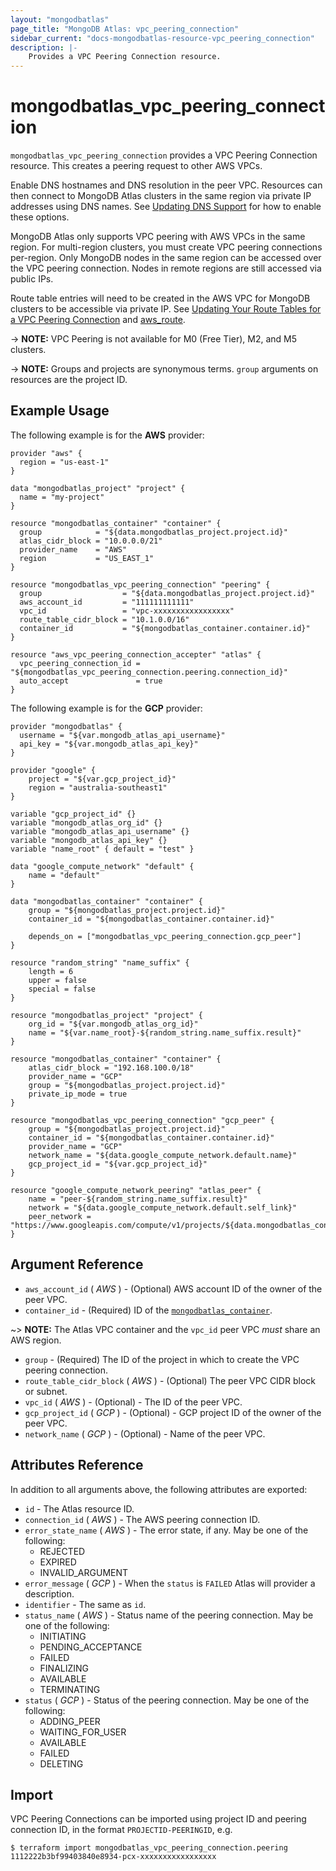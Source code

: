 ```yaml
---
layout: "mongodbatlas"
page_title: "MongoDB Atlas: vpc_peering_connection"
sidebar_current: "docs-mongodbatlas-resource-vpc_peering_connection"
description: |-
    Provides a VPC Peering Connection resource.
---
```


# mongodbatlas_vpc_peering_connection

`mongodbatlas_vpc_peering_connection` provides a VPC Peering Connection resource. This creates a peering request to other AWS VPCs.

Enable DNS hostnames and DNS resolution in the peer VPC. Resources can then connect to MongoDB Atlas clusters in the same region via private IP addresses using DNS names. See [Updating DNS Support](http://docs.aws.amazon.com/AmazonVPC/latest/UserGuide/vpc-dns.html#vpc-dns-updating) for how to enable these options.

MongoDB Atlas only supports VPC peering with AWS VPCs in the same region. For multi-region clusters, you must create VPC peering connections per-region. Only MongoDB nodes in the same region can be accessed over the VPC peering connection. Nodes in remote regions are still accessed via public IPs.

Route table entries will need to be created in the AWS VPC for MongoDB clusters to be accessible via private IP. See [Updating Your Route Tables for a VPC Peering Connection](https://docs.aws.amazon.com/vpc/latest/peering/vpc-peering-routing.html) and [aws_route](/docs/providers/aws/r/route.html).

-> **NOTE:** VPC Peering is not available for M0 (Free Tier), M2, and M5 clusters.

-> **NOTE:** Groups and projects are synonymous terms. `group` arguments on resources are the project ID.

## Example Usage

The following example is for the **AWS** provider:

```hcl
provider "aws" {
  region = "us-east-1"
}

data "mongodbatlas_project" "project" {
  name = "my-project"
}

resource "mongodbatlas_container" "container" {
  group            = "${data.mongodbatlas_project.project.id}"
  atlas_cidr_block = "10.0.0.0/21"
  provider_name    = "AWS"
  region           = "US_EAST_1"
}

resource "mongodbatlas_vpc_peering_connection" "peering" {
  group                  = "${data.mongodbatlas_project.project.id}"
  aws_account_id         = "111111111111"
  vpc_id                 = "vpc-xxxxxxxxxxxxxxxxx"
  route_table_cidr_block = "10.1.0.0/16"
  container_id           = "${mongodbatlas_container.container.id}"
}

resource "aws_vpc_peering_connection_accepter" "atlas" {
  vpc_peering_connection_id = "${mongodbatlas_vpc_peering_connection.peering.connection_id}"
  auto_accept               = true
}
```

The following example is for the **GCP** provider:

```hcl
provider "mongodbatlas" {
  username = "${var.mongodb_atlas_api_username}"
  api_key = "${var.mongodb_atlas_api_key}"
}

provider "google" {
    project = "${var.gcp_project_id}"
    region = "australia-southeast1"
}

variable "gcp_project_id" {}
variable "mongodb_atlas_org_id" {}
variable "mongodb_atlas_api_username" {}
variable "mongodb_atlas_api_key" {}
variable "name_root" { default = "test" }

data "google_compute_network" "default" {
    name = "default"
}

data "mongodbatlas_container" "container" {
    group = "${mongodbatlas_project.project.id}"
    container_id = "${mongodbatlas_container.container.id}"

    depends_on = ["mongodbatlas_vpc_peering_connection.gcp_peer"]
}

resource "random_string" "name_suffix" {
    length = 6
    upper = false
    special = false
}

resource "mongodbatlas_project" "project" {
    org_id = "${var.mongodb_atlas_org_id}"
    name = "${var.name_root}-${random_string.name_suffix.result}"
}

resource "mongodbatlas_container" "container" {
    atlas_cidr_block = "192.168.100.0/18"
    provider_name = "GCP"
    group = "${mongodbatlas_project.project.id}"
    private_ip_mode = true
}

resource "mongodbatlas_vpc_peering_connection" "gcp_peer" {
    group = "${mongodbatlas_project.project.id}"
    container_id = "${mongodbatlas_container.container.id}"
    provider_name = "GCP"
    network_name = "${data.google_compute_network.default.name}"
    gcp_project_id = "${var.gcp_project_id}"
}

resource "google_compute_network_peering" "atlas_peer" {
    name = "peer-${random_string.name_suffix.result}"
    network = "${data.google_compute_network.default.self_link}"
    peer_network = "https://www.googleapis.com/compute/v1/projects/${data.mongodbatlas_container.container.gcp_project_id}/global/networks/${data.mongodbatlas_container.container.network_name}"
}
```

## Argument Reference

* `aws_account_id` ( _AWS_ ) - (Optional) AWS account ID of the owner of the peer VPC.
* `container_id` - (Required) ID of the [`mongodbatlas_container`](/docs/providers/mongodbatlas/r/container.html).

~> **NOTE:** The Atlas VPC container and the `vpc_id` peer VPC *must* share an AWS region.

* `group` - (Required) The ID of the project in which to create the VPC peering connection.
* `route_table_cidr_block` ( _AWS_ ) - (Optional) The peer VPC CIDR block or subnet.
* `vpc_id` ( _AWS_ ) - (Optional) - The ID of the peer VPC.
* `gcp_project_id` ( _GCP_ ) - (Optional) - GCP project ID of the owner of the peer VPC.
* `network_name` ( _GCP_ ) - (Optional) - Name of the peer VPC.

## Attributes Reference

In addition to all arguments above, the following attributes are exported:

* `id` - The Atlas resource ID.
* `connection_id` ( _AWS_ ) - The AWS peering connection ID.
* `error_state_name` ( _AWS_ ) - The error state, if any. May be one of the following:
  * REJECTED
  * EXPIRED
  * INVALID\_ARGUMENT
* `error_message` ( _GCP_ ) - When the `status` is `FAILED` Atlas will provider a description.
* `identifier` - The same as `id`.
* `status_name` ( _AWS_ ) - Status name of the peering connection. May be one of the following:
  * INITIATING
  * PENDING\_ACCEPTANCE
  * FAILED
  * FINALIZING
  * AVAILABLE
  * TERMINATING
* `status` ( _GCP_ ) - Status of the peering connection. May be one of the following:
  * ADDING\_PEER
  * WAITING\_FOR\_USER
  * AVAILABLE
  * FAILED
  * DELETING
## Import

VPC Peering Connections can be imported using project ID and peering connection ID, in the format `PROJECTID-PEERINGID`, e.g.

```
$ terraform import mongodbatlas_vpc_peering_connection.peering 1112222b3bf99403840e8934-pcx-xxxxxxxxxxxxxxxxx
```
